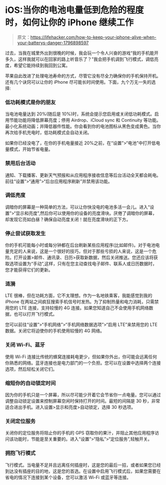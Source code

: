 # iOS:当你的电池电量低到危险的程度时，如何让你的 iPhone 继续工作

> 原文：<https://lifehacker.com/how-to-keep-your-iphone-alive-when-your-batterys-danger-1796898597>

过去，当我在城里外出到很晚的时候，我会玩一个令人兴奋的游戏“我的手机能开多久，这样我就可以在回家的路上听音乐了？”我会把手机调到飞行模式，调低亮度，希望它能持续到我回到公寓。

苹果自此改进了处理电池寿命的方式，尽管它没有尽全力确保你的手机保持开机。还有几个诀窍可以让你的 iPhone 尽可能长时间使用。下面，九个万无一失的选择:



### 低功耗模式是你的朋友

当电池电量达到 20%(随后是 10%)时，系统会提示您启用或关闭低功耗模式。启用节能功能将降低屏幕亮度；停用 Airdrop、iCloud sync 和 Continuity 等功能。最小化系统动画；并降低器件性能。你会看到你的电池图标从黑色变成黄色。当你再次给手机充电时，低功耗模式会自动关闭。

如果你已经没电了，在你的手机电量接近 20%之前，在“设置”>“电池”中打开低电量模式，开始节省电量。

### 禁用后台活动

通知、下载播客、更新天气预报和从应用程序接收信息等后台活动全天都会耗电。前往“设置”>“通用”>“后台应用程序刷新”并禁用该功能。

### 调低亮度

调暗你的屏幕是一种简单的方法，可以让你快没电的电池多活一会儿。进入“设置”>“显示和亮度”,然后你可以使用你的设备的亮度滑块。厌倦了调暗你的屏幕，却发现它亮如白昼？确保自动亮度关闭！就在亮度滑块的正下方。

### 停止尝试获取发生

你的手机可能每小时或每分钟都在后台刷新某些应用程序(比如邮件)。对于电池电量充足的人来说，这是一个很好的技巧，但对于那些亏损的人来说，这是一个危险。打开设置>邮件、通讯录、日历>获取新数据，然后关闭推送。您还应该将获取选项设置为“手动”,这样，只有在您主动查找电子邮件、联系人或日历数据时，您才能获得它们的更新。

### 涟漪

LTE 很棒，但在功耗方面，它不太理想。作为一名地铁乘客，我能感觉到我的 iPhone 在两站之间疯狂搜索手机信号时发热。为了抑制热量和电力消耗，只需禁用您的 LTE 连接，支持较慢的 4G 连接。如果您知道自己不会使用手机网络数据，也可以打开飞行模式。

您可以前往“设置”>“手机网络”>“手机网络数据选项”>“启用 LTE”来禁用您的 LTE 数据。关闭它将迫使你的手机使用较慢的 4G 网络。

### 关闭 Wi-Fi、蓝牙

使用 Wi-Fi 连接比传统的蜂窝连接耗电更少，但如果你外出，你可能会远离任何你熟悉的网络。蓝牙连接也是电力部门的一个负担。您可以在设置中选择两个连接选项，然后轻松关闭它们。

### 缩短你的自动锁定时间

因为你的手机只是一个屏幕，所以尽可能少开着它会节省你一点电量。您可以通过调整自动锁定设置来控制屏幕空闲时保持打开的时间。最短的间隔是 30 秒，非常适合进出手机。进入设置>显示和亮度>自动锁定，选择 30 秒选项。

### 关闭定位服务

关闭你的定位服务将阻止你的手机的 GPS 窃取你的果汁，并阻止其他应用程序访问该功能时，节能是至关重要的。进入“设置”>“隐私”>“定位服务”,轻触开关。

### 拥抱飞行模式

飞行模式。当电量不足并且远离任何插座时，这是您的最后一招，或者如果您已经到达没有插座的目的地，这是您的首选。在设置中启用飞行模式后，如果您需要在省电的情况下连接到某个设备，您可以激活 Wi-Fi 或蓝牙等连接。